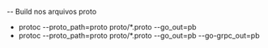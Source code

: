 -- Build nos arquivos proto

 - protoc --proto_path=proto proto/*.proto --go_out=pb
 - protoc --proto_path=proto proto/*.proto --go_out=pb --go-grpc_out=pb